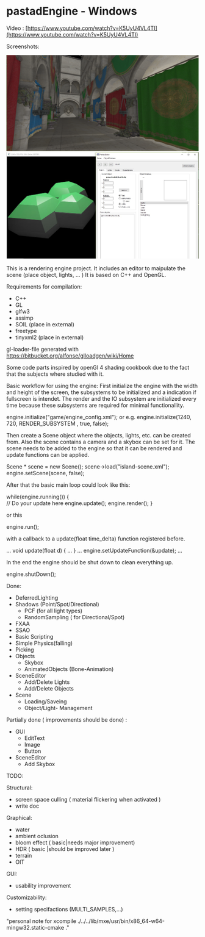 # pastadEngine - Windows 

Video : [https://www.youtube.com/watch?v=K5UyU4VL4TI](https://www.youtube.com/watch?v=K5UyU4VL4TI)

Screenshots:

![Alt text](/Release/screenshot.PNG?raw=true "Optional Title")
![Alt text](/Release/screenshot_3.JPG?raw=true "Optional Title")


This is a rendering engine project. It includes an editor to maipulate the scene (place object, lights, ... )
It is based on C++ and OpenGL. 

Requirements for compilation: 
  - C++
  - GL
  - glfw3
  - assimp
  - SOIL     (place in external)
  - freetype
  - tinyxml2 (place in external)  
 

gl-loader-file generated with https://bitbucket.org/alfonse/glloadgen/wiki/Home 

Some code parts inspired by openGl 4 shading cookbook due to the fact that 
the subjects where studied with it.

Basic workflow for using the engine:
  First initialize the engine with the width and height of the screen, the subsystems to be initialized and a indication if fullscreen is intendet. The render and the IO subsystem are
  initialized every time because these subsystems are required for minimal functionallity.

  engine.initialize("game/engine_config.xml"); or e.g. engine.initialize(1240, 720, RENDER_SUBSYSTEM , true, false);
   
  Then create a Scene object where the objects, lights, etc. can be created from. 
  Also the scene contains a camera and a skybox can be set for it.
  The scene needs to be added to the engine so that it can be rendered and update functions
  can be applied.

  Scene *  scene = new Scene();
	scene->load("island-scene.xml");
	engine.setScene(scene, false);

  After that the basic main loop could look like this:

  while(engine.running())
  {    
    // Do your update here
    engine.update();
    engine.render();
  }

  or this 

  engine.run(); 

  with a callback to a update(float time_delta) function registered before. 
  
  ... 
  void update(float d)
  {
    ...
  }
  ...
  engine.setUpdateFunction(&update);
  ...

  In the end the engine should be shut down to clean everything up.

  engine.shutDown();  




Done:
  - DeferredLighting
  - Shadows (Point/Spot/Directional)
    - PCF (for all light types)
    - RandomSampling ( for Directional/Spot)
  - FXAA
  - SSAO
  - Basic Scripting
  - Simple Physics(falling)
  - Picking
  - Objects
    - Skybox
    - AnimatedObjects (Bone-Animation)
  - SceneEditor
    - Add/Delete Lights
    - Add/Delete Objects    
  - Scene
    - Loading/Saveing
    - Object/Light- Management
    
Partially done ( improvements should be done) :

  - GUI 
    - EditText
    - Image
    - Button
  - SceneEditor
    - Add Skybox


TODO:

Structural:
  - screen space culling ( material flickering when activated )
  - write doc
  
Graphical:
  - water
  - ambient oclusion
  - bloom effect ( basic|needs major improvement)
  - HDR ( basic |should be improved later ) 
  - terrain
  - OIT

GUI:
  - usability improvement

Customizability:
  - setting specifactions (MULTI_SAMPLES,...)


"personal note for xcompile  ./../../lib/mxe/usr/bin/x86_64-w64-mingw32.static-cmake ."





